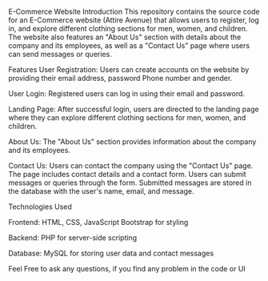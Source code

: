 E-Commerce Website
Introduction
This repository contains the source code for an E-Commerce website (Attire Avenue) that allows users to register, log in, and explore different clothing sections for men, women, and children. The website also features an "About Us" section with details about the company and its employees, as well as a "Contact Us" page where users can send messages or queries.

Features
User Registration:
Users can create accounts on the website by providing their email address, password Phone number and gender.

User Login:
Registered users can log in using their email and password.

Landing Page:
After successful login, users are directed to the landing page where they can explore different clothing sections for men, women, and children.

About Us:
The "About Us" section provides information about the company and its employees.

Contact Us:
Users can contact the company using the "Contact Us" page.
The page includes contact details and a contact form.
Users can submit messages or queries through the form.
Submitted messages are stored in the database with the user's name, email, and message.


Technologies Used

Frontend:
HTML, CSS, JavaScript
Bootstrap for styling

Backend:
PHP for server-side scripting

Database:
MySQL for storing user data and contact messages

Feel Free to ask any questions, if you find any problem in the code or UI
